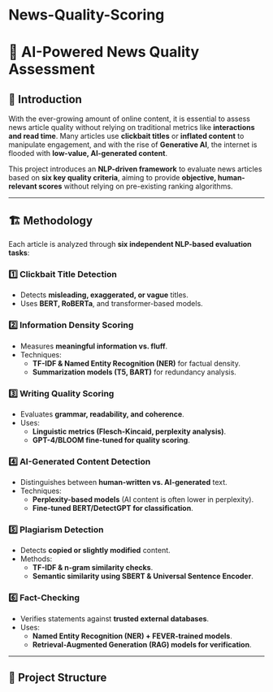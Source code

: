 # News-Quality-Scoring

# 📰 AI-Powered News Quality Assessment  

## 📌 Introduction  

With the ever-growing amount of online content, it is essential to assess news article quality without relying on traditional metrics like **interactions and read time**. Many articles use **clickbait titles** or **inflated content** to manipulate engagement, and with the rise of **Generative AI**, the internet is flooded with **low-value, AI-generated content**.  

This project introduces an **NLP-driven framework** to evaluate news articles based on **six key quality criteria**, aiming to provide **objective, human-relevant scores** without relying on pre-existing ranking algorithms.  

---

## 🏗 Methodology  

Each article is analyzed through **six independent NLP-based evaluation tasks**:  

### 1️⃣ **Clickbait Title Detection**  
- Detects **misleading, exaggerated, or vague** titles.  
- Uses **BERT, RoBERTa**, and transformer-based models.  

### 2️⃣ **Information Density Scoring**  
- Measures **meaningful information vs. fluff**.  
- Techniques:  
  - **TF-IDF & Named Entity Recognition (NER)** for factual density.  
  - **Summarization models (T5, BART)** for redundancy analysis.  

### 3️⃣ **Writing Quality Scoring**  
- Evaluates **grammar, readability, and coherence**.  
- Uses:  
  - **Linguistic metrics (Flesch-Kincaid, perplexity analysis)**.  
  - **GPT-4/BLOOM fine-tuned for quality scoring**.  

### 4️⃣ **AI-Generated Content Detection**  
- Distinguishes between **human-written vs. AI-generated** text.  
- Techniques:  
  - **Perplexity-based models** (AI content is often lower in perplexity).  
  - **Fine-tuned BERT/DetectGPT for classification**.  

### 5️⃣ **Plagiarism Detection**  
- Detects **copied or slightly modified** content.  
- Methods:  
  - **TF-IDF & n-gram similarity checks**.  
  - **Semantic similarity using SBERT & Universal Sentence Encoder**.  

### 6️⃣ **Fact-Checking**  
- Verifies statements against **trusted external databases**.  
- Uses:  
  - **Named Entity Recognition (NER) + FEVER-trained models**.  
  - **Retrieval-Augmented Generation (RAG) models for verification**.  

---

## 📁 Project Structure  


